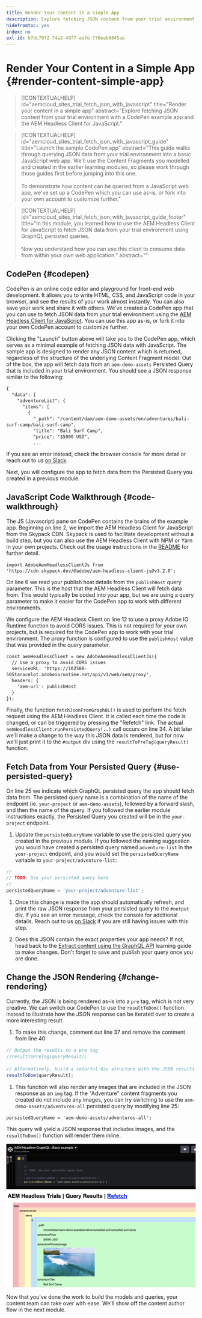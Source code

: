 ```yaml
---
title: Render Your Content in a Simple App
description: Explore fetching JSON content from your trial environment with a CodePen example app and the AEM Headless Client for JavaScript.
hidefromtoc: yes
index: no
exl-id: b7dc70f2-74a2-49f7-ae7e-776eab9845ae
---
```


# Render Your Content in a Simple App {#render-content-simple-app}

>[!CONTEXTUALHELP]
>id="aemcloud_sites_trial_fetch_json_with_javascript"
>title="Render your content in a simple app"
>abstract="Explore fetching JSON content from your trial environment with a CodePen example app and the AEM Headless Client for JavaScript."

>[!CONTEXTUALHELP]
>id="aemcloud_sites_trial_fetch_json_with_javascript_guide"
>title="Launch the sample CodePen app"
>abstract="This guide walks through querying JSON data from your trial environment into a basic JavaScript web app. We'll use the Content Fragments you modelled and created in the earlier learning modules, so please work through those guides first before jumping into this one.<br><br>To demonstrate how content can be queried from a JavaScript web app, we've set up a CodePen which you can use as-is, or fork into your own account to customize further."

>[!CONTEXTUALHELP]
>id="aemcloud_sites_trial_fetch_json_with_javascript_guide_footer"
>title="In this module, you learned how to use the AEM Headless Client for JavaScript to fetch JSON data from your trial environment using GraphQL persisted queries.<br><br>Now you understand how you can use this client to consume data from within your own web application."
>abstract=""

## CodePen {#codepen}

CodePen is an online code editor and playground for front-end web development. It allows you to write HTML, CSS, and JavaScript code in your browser, and see the results of your work almost instantly. You can also save your work and share it with others. We've created a CodePen app that you can use to fetch JSON data from your trial environment using the [AEM Headless Client for JavaScript](https://github.com/adobe/aem-headless-client-js). You can use this app as-is, or fork it into your own CodePen account to customize further.

Clicking the "Launch" button above will take you to the CodePen app, which serves as a minimal example of fetching JSON data with JavaScript. The sample app is designed to render any JSON content which is returned, regardless of the structure of the underlying Content Fragment model. Out of the box, the app will fetch data from an `aem-demo-assets` Persisted Query that is included in your trial environment. You should see a JSON response similar to the following:

```
{
  "data": {
    "adventureList": {
      "items": [
        {
          "_path": "/content/dam/aem-demo-assets/en/adventures/bali-surf-camp/bali-surf-camp",
          "title": "Bali Surf Camp",
          "price": "$5000 USD",
          ...
```

If you see an error instead, check the browser console for more detail or reach out to us [on Slack](https://adobe-dx-support.slack.com). 

Next, you will configure the app to fetch data from the Persisted Query you created in a previous module.

## JavaScript Code Walkthrough {#code-walkthrough}

The JS (Javascript) pane on CodePen contains the brains of the example app. Beginning on line 2, we import the AEM Headless Client for JavaScript from the Skypack CDN. Skypack is used to facilitate development without a build step, but you can also use the AEM Headless Client with NPM or Yarn in your own projects. Check out the usage instructions in the [README](https://github.com/adobe/aem-headless-client-js#aem-headless-client-for-javascript) for further detail.

```
import AdobeAemHeadlessClientJs from 'https://cdn.skypack.dev/@adobe/aem-headless-client-js@v3.2.0';
```

On line 6 we read your publish host details from the `publishHost` query parameter. This is the host that the AEM Headless Client will fetch data from. This would typically be coded into your app, but we are using a query parameter to make it easier for the CodePen app to work with different environments.

We configure the AEM Headless Client on line 12 to use a proxy Adobe IO Runtime function to avoid CORS issues. This is not required for your own projects, but is required for the CodePen app to work with your trial environment. The proxy function is configured to use the `publishHost` value that was provided in the query parameter.

```
const aemHeadlessClient = new AdobeAemHeadlessClientJs({
  // Use a proxy to avoid CORS issues
  serviceURL: 'https://102588-505tanocelot.adobeioruntime.net/api/v1/web/aem/proxy',
  headers: {
    'aem-url': publishHost
  }
});
```

Finally, the function `fetchJsonFromGraphQL()` is used to perform the fetch request using the AEM Headless Client. It is called each time the code is changed, or can be triggered by pressing the "Refetch" link. The actual `aemHeadlessClient.runPersistedQuery(..)` call occurs on line 34. A bit later we'll make a change to the way this JSON data is rendered, but for now we'll just print it to the `#output` div using the `resultToPreTag(queryResult)` function.

## Fetch Data from Your Persisted Query {#use-persisted-query}

On line 25 we indicate which GraphQL persisted query the app should fetch data from. The persisted query name is a combination of the name of the endpoint (ie. `your-project` or `aem-demo-assets`), followed by a forward slash, and then the name of the query. If you followed the earlier module instructions exactly, the Persisted Query you created will be in the `your-project` endpoint.

1. Update the `persistedQueryName` variable to use the persisted query you created in the previous module. If you followed the naming suggestion you would have created a persisted query named `adventure-list` in the `your-project` endpoint, and you would set the `persistedQueryName` variable to `your-project/adventure-list`:

```javascript
//
// TODO: Use your persisted query here
//
persistedQueryName = 'your-project/adventure-list';
```

1. Once this change is made the app should automatically refresh, and print the raw JSON response from your persisted query to the `#output` div. If you see an error message, check the console for additional details. Reach out to us [on Slack](https://adobe-dx-support.slack.com) if you are still having issues with this step.

1. Does this JSON contain the exact properties your app needs? If not, head back to the [Extract content using the GraphQL API](https://experience.adobe.com/experiencemanager/learn/extract_content_using_graphql) learning guide to make changes. Don't forget to save and publish your query once you are done.

## Change the JSON Rendering {#change-rendering}

Currently, the JSON is being rendered as-is into a `pre` tag, which is not very creative. We can switch our CodePen to use the `resultToDom()` function instead to illustrate how the JSON response can be iterated over to create a more interesting result.

1. To make this change, comment out line 37 and remove the comment from line 40: 

```javascript
// Output the results to a pre tag
//resultToPreTag(queryResult);

// Alternatively, build a colorful div structure with the JSON results and render images inline
resultToDom(queryResult);
```

1. This function will also render any images that are included in the JSON response as an `img` tag. If the "Adventure" content fragments you created do not include any images, you can try switching to use the `aem-demo-assets/adventures-all` persisted query by modifying line 25:

```
persistedQueryName = 'aem-demo-assets/adventures-all';
```

This query will yield a JSON response that includes images, and the `resultToDom()` function will render them inline.

![Result of the adventures-all query and the resultToDom rendering function](assets/do-not-localize/adventures-all-query-result.png)

Now that you've done the work to build the models and queries, your content team can take over with ease. We'll show off the content author flow in the next module.
